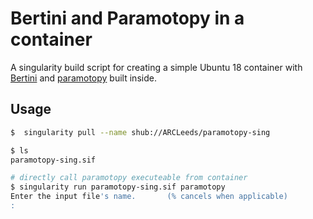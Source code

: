 # Bertini and Paramotopy in a container

A singularity build script for creating a simple Ubuntu 18 container with [Bertini](https://www3.nd.edu/~sommese/bertini/) and [paramotopy](http://www.paramotopy.com/) built inside.

## Usage

```bash
$  singularity pull --name shub://ARCLeeds/paramotopy-sing

$ ls
paramotopy-sing.sif

# directly call paramotopy executeable from container
$ singularity run paramotopy-sing.sif paramotopy
Enter the input file's name.       (% cancels when applicable)
: 
```